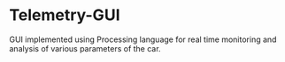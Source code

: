 # Telemetry-GUI
GUI implemented using Processing language for real time monitoring and analysis of various parameters of the car.
